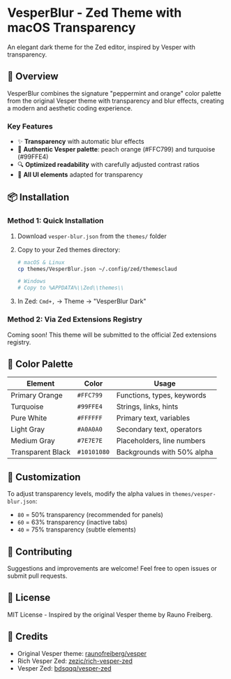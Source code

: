 # VesperBlur - Zed Theme with macOS Transparency

An elegant dark theme for the Zed editor, inspired by Vesper with transparency.

## 🎨 Overview

VesperBlur combines the signature "peppermint and orange" color palette from the original Vesper theme with transparency and blur effects, creating a modern and aesthetic coding experience.

### Key Features

- ✨ **Transparency** with automatic blur effects
- 🍑 **Authentic Vesper palette**: peach orange (#FFC799) and turquoise (#99FFE4)
- 🔍 **Optimized readability** with carefully adjusted contrast ratios
- 🎯 **All UI elements** adapted for transparency

## 📦 Installation

### Method 1: Quick Installation

1. Download `vesper-blur.json` from the `themes/` folder
2. Copy to your Zed themes directory:
   ```bash
   # macOS & Linux
   cp themes/VesperBlur.json ~/.config/zed/themesclaud

   # Windows
   # Copy to %APPDATA%\\Zed\\themes\\
   ```

3. In Zed: `Cmd+,` → Theme → "VesperBlur Dark"


### Method 2: Via Zed Extensions Registry

Coming soon! This theme will be submitted to the official Zed extensions registry.

## 🎨 Color Palette

| Element | Color | Usage |
|---------|--------|--------|
| Primary Orange | `#FFC799` | Functions, types, keywords |
| Turquoise | `#99FFE4` | Strings, links, hints |
| Pure White | `#FFFFFF` | Primary text, variables |
| Light Gray | `#A0A0A0` | Secondary text, operators |
| Medium Gray | `#7E7E7E` | Placeholders, line numbers |
| Transparent Black | `#10101080` | Backgrounds with 50% alpha |

## 🔧 Customization

To adjust transparency levels, modify the alpha values in `themes/vesper-blur.json`:

- `80` = 50% transparency (recommended for panels)
- `60` = 63% transparency (inactive tabs)
- `40` = 75% transparency (subtle elements)

## 🤝 Contributing

Suggestions and improvements are welcome! Feel free to open issues or submit pull requests.

## 📄 License

MIT License - Inspired by the original Vesper theme by Rauno Freiberg.

## 🙏 Credits

- Original Vesper theme: [raunofreiberg/vesper](https://github.com/raunofreiberg/vesper)
- Rich Vesper Zed: [zezic/rich-vesper-zed](https://github.com/zezic/rich-vesper-zed)
- Vesper Zed: [bdsqqq/vesper-zed](https://github.com/bdsqqq/vesper-zed)
